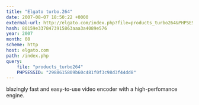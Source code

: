 ```yaml
---
title: "Elgato turbo.264"
date: 2007-08-07 18:50:22 +0000
external-url: http://elgato.com/index.php?file=products_turbo264&PHPSESSID=2988615809b60c481f0f3c98d3f44dd8#
hash: 80159e3378473915863aaa3a4089e576
year: 2007
month: 08
scheme: http
host: elgato.com
path: /index.php
query:
    file: "products_turbo264"
    PHPSESSID: "2988615809b60c481f0f3c98d3f44dd8"
---
```


blazingly fast and easy-to-use video encoder with a high-perfomance engine.
